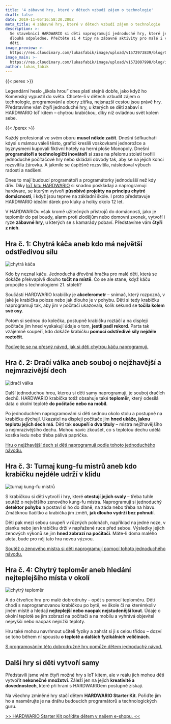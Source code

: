 ```yaml
---
title: '4 zábavné hry, které v dětech vzbudí zájem o technologie'
draft: false
date: 2019-11-05T16:58:20.200Z
meta_title: 4 zábavné hry, které v dětech vzbudí zájem o technologie
description: >-
  Se stavebnicí HARDWARIO si děti naprogramují jednoduché hry, které je zabaví na
  dlouhá odpoledne. Přečtěte si 4 tipy na zábavné aktivity pro malé i velké
  děti.
image_preview: >-
  https://res.cloudinary.com/lukasfabik/image/upload/v1572973839/blog/Gift-for12-year-old-boy/image4.png
image_main: >-
  https://res.cloudinary.com/lukasfabik/image/upload/v1572007998/blog/iot-course_full.png
author: lukas_fabik
---
```

{{< perex >}}

Legendární heslo „škola hrou” dnes platí stejně dobře, jako když ho Komenský vypustil do světa. Chcete-li v dětech vzbudit zájem o technologie, programování a obory zítřka, nejsnazší cestou jsou právě hry. Představíme vám čtyři jednoduché hry, u kterých se děti zabaví s HARDWARIO IoT kitem – chytrou krabičkou, díky níž ovládnou svět kolem sebe.

{{< /perex >}}

Každý profesionál ve svém oboru **musel někde začít**. Dnešní šéfkuchaři kdysi s mámou váleli těsto, grafici kreslili voskovkami jednorožce a byznysmeni kupovali fiktivní hotely na herní ploše Monopoly. Dnešní **programátoři a technologičtí inovátoři** si zase na přelomu století tvořili jednoduché počítačové hry nebo skládali obvody tak, aby se na jejich konci rozsvítila žárovka. A jakmile se úspěšně rozsvítila, následoval výbuch radosti a nadšení.

Dnes to mají budoucí programátoři a programátorky jednodušší než kdy dřív. Díky [IoT kitu HARDWARIO](https://obchod.hardwario.cz/starter-kit/) si snadno poskládají a naprogramují hardware, se kterým vytvoří **působivé projekty na principu chytré domácnosti**, i když jsou teprve na základní škole. I proto představuje HARDWARIO ideální dárek pro kluky a holky okolo 12 let.

V HARDWARIOu však kromě užitečných přístrojů do domácnosti, jako je teploměr do psí boudy, alarm proti zlodějům nebo domovní zvonek, vytvoří i ryze **zábavné hry**, u kterých se s kamarády pobaví. Představíme vám **čtyři z nich**.

## Hra č. 1: Chytrá káča aneb kdo má největší odstředivou sílu

![chytrá káča](https://res.cloudinary.com/lukasfabik/image/upload/v1572973820/blog/Gift-for12-year-old-boy/image1.png)

Kdo by neznal káču. Jednoduchá dřevěná hračka pro malé děti, která se dokáže překvapivě dlouho **točit na místě**. Co se ale stane, když káču propojíte s technologiemi 21. století?

Součástí HARDWARIO krabičky je **akcelerometr** – snímač, který rozpozná, v jaké je krabička poloze nebo jak dlouho je v pohybu. Děti si tedy krabičku naprogramují tak, aby jim v počítači ukazovala, kolik sekund se **točila kolem své osy**.

Potom si sednou do kolečka, postupně krabičku roztáčí a na displeji počítače jim hned vyskakují údaje o tom, **jestli padl rekord**. Parta tak vzájemně soupeří, kdo dokáže krabičku **pomocí odstředivé síly nejdéle roztočit**.

[Podívejte se na přesný návod, jak si děti chytrou káču naprogramují.](/cs/projects/highest-centrifugal-force/)

## Hra č. 2: Dračí válka aneb souboj o nejžhavější a nejmrazivější dech

![dračí válka](https://res.cloudinary.com/lukasfabik/image/upload/v1572973839/blog/Gift-for12-year-old-boy/image3.png)

Další jednoduchou hrou, kterou si děti samy naprogramují, je souboj dračích dechů. HARDWARIO krabička totiž obsahuje také **teploměr**, který odesílá data o okolní teplotě **do počítače nebo na mobil**.

Po jednoduchém naprogramování si děti sednou okolo stolu a postupně na krabičku dýchají. Ukazatel na displeji počítače jim **hned ukáže, jakou teplotu jejich dech má**. Děti tak **soupeří o dva tituly** – mistra nejžhavějšího a nejmrazivějšího dechu. Mohou navíc zkoušet, co s teplotou dechu udělá kostka ledu nebo třeba pálivá paprička.

[Hru o nejžhavější dech si děti naprogramují podle tohoto jednoduchého návodu.](/cs/projects/draci-dech/)

## Hra č. 3: Turnaj kung-fu mistrů aneb kdo krabičku nejdéle udrží v klidu

![turnaj kung-fu mistrů](https://res.cloudinary.com/lukasfabik/image/upload/v1572973839/blog/Gift-for12-year-old-boy/image4.png)

S krabičkou si děti vytvoří i hry, které **otestují jejich svaly** – třeba tuhle soutěž o největšího zenového kung-fu mistra. Naprogramují si jednoduchý **detektor pohybu** a postaví si ho do dlaně, na záda nebo třeba na hlavu. Zmáčknou tlačítko a krabička jim změří, **jak dlouho vydrží bez pohnutí**.

Děti pak mezi sebou soupeří v různých polohách, například na jedné noze, v planku nebo jen krabičku drží v napřažené ruce před sebou. Výsledky jejich zenových výkonů se jim **hned zobrazí na počítači**. Máte-li doma malého aleta, bude pro něj tato hra novou výzvou.

[Soutěž o zenového mistra si děti naprogramují pomocí tohoto jednoduchého návodu.](/cs/projects/kung-fu-mastr/)

## Hra č. 4: Chytrý teploměr aneb hledání nejteplejšího místa v okolí

![chytrý teploměr](https://res.cloudinary.com/lukasfabik/image/upload/v1572973837/blog/Gift-for12-year-old-boy/image2.png)

A do čtveřice hra pro malé dobrodruhy – opět s pomocí teploměru. Děti chodí s naprogramovanou krabičkou po bytě, ve škole či na kterémkoliv jiném místě a hledají **nejteplejší nebo naopak nejstudenější kout**. Údaje o okolní teplotě se jim zobrazí na počítači a na mobilu a vyhrává objevitel nejvyšší nebo naopak nejnižší teploty.

Hru také mohou navrhnout učiteli fyziky a zahrát si ji s celou třídou – dozví se toho během ní spoustu **o teplotě a dalších fyzikálních veličinách**.

[S programováním této dobrodružné hry pomůže dětem jednoduchý návod.](/cs/projects/nejteplejsi-nejchladnejsi-misto/)

## Další hry si děti vytvoří samy

Představili jsme vám čtyři možné hry s IoT kitem, ale v reálu jich mohou děti vytvořit **nekonečné množství**. Záleží jen na jejich **kreativitě a dovednostech**, které při hraní s HARDWARIOem postupně získají.

Na všechny zmíněné hry stačí dětem **HARDWARIO Starter Kit**. Pořiďte jim ho a nasměrujte je na dráhu budoucích programátorů a technologických guru.

[\>> HARDWARIO Starter Kit pořídíte dětem v našem e-shopu. <<](https://obchod.hardwario.cz/starter-kit/)
